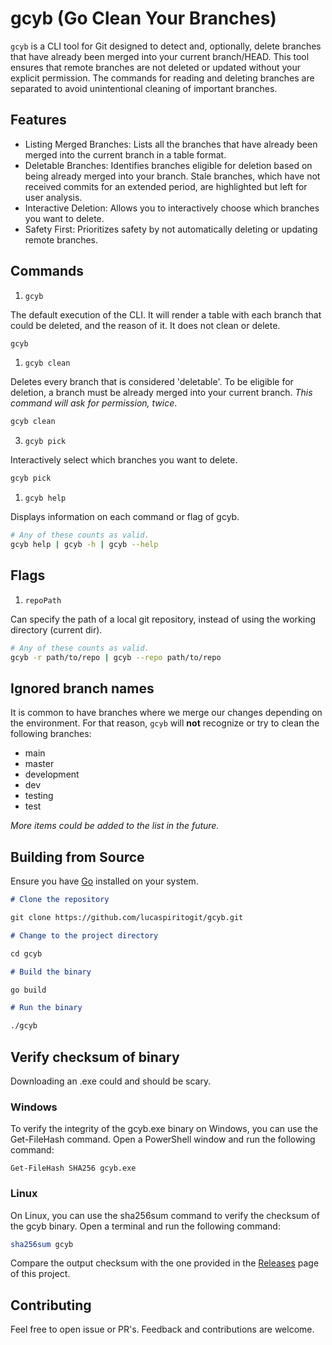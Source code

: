 # gcyb (Go Clean Your Branches)

`gcyb` is a CLI tool for Git designed to detect and, optionally, delete branches that have already been merged into your current branch/HEAD. This tool ensures that remote branches are not deleted or updated without your explicit permission. The commands for reading and deleting branches are separated to avoid unintentional cleaning of important branches.

## Features

- Listing Merged Branches: Lists all the branches that have already been merged into the current branch in a table format.
- Deletable Branches: Identifies branches eligible for deletion based on being already merged into your branch. Stale branches, which have not received commits for an extended period, are highlighted but left for user analysis.
- Interactive Deletion: Allows you to interactively choose which branches you want to delete.
- Safety First: Prioritizes safety by not automatically deleting or updating remote branches.

## Commands

1. `gcyb`

The default execution of the CLI. It will render a table with each branch that could be deleted, and the reason of it. It does not clean or delete.

```bash
gcyb
```

1. `gcyb clean`

Deletes every branch that is considered 'deletable'. To be eligible for deletion, a branch must be already merged into your current branch. _This command will ask for permission, twice_.

```bash
gcyb clean
```

3. `gcyb pick`

Interactively select which branches you want to delete.

```bash
gcyb pick
```

1. `gcyb help`

Displays information on each command or flag of gcyb.

```bash
# Any of these counts as valid.
gcyb help | gcyb -h | gcyb --help
```

## Flags

1. `repoPath`

Can specify the path of a local git repository, instead of using the working directory (current dir).

```bash
# Any of these counts as valid.
gcyb -r path/to/repo | gcyb --repo path/to/repo
```
## Ignored branch names

It is common to have branches where we merge our changes depending on the environment. For that reason, `gcyb` will **not** recognize or try to clean the following branches:

- main
- master
- development
- dev
- testing
- test

*More items could be added to the list in the future.*

## Building from Source

Ensure you have [Go](https://go.dev/) installed on your system.

```md
# Clone the repository

git clone https://github.com/lucaspiritogit/gcyb.git

# Change to the project directory

cd gcyb

# Build the binary

go build

# Run the binary

./gcyb
```

## Verify checksum of binary

Downloading an .exe could and should be scary.

### Windows

To verify the integrity of the gcyb.exe binary on Windows, you can use the Get-FileHash command. Open a PowerShell window and run the following command:

```pwsh
Get-FileHash SHA256 gcyb.exe
```

### Linux

On Linux, you can use the sha256sum command to verify the checksum of the gcyb binary. Open a terminal and run the following command:

```bash
sha256sum gcyb
```

Compare the output checksum with the one provided in the [Releases](https://github.com/lucaspiritogit/gcyb/releases) page of this project.

## Contributing

Feel free to open issue or PR's. Feedback and contributions are welcome.
